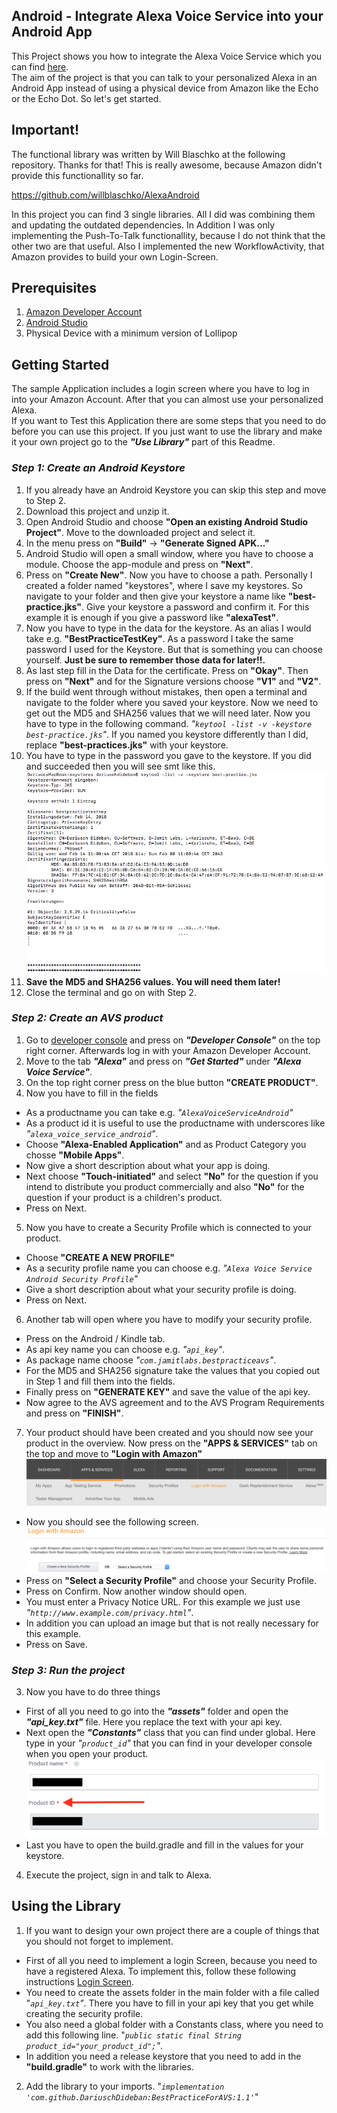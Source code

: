## Android - Integrate Alexa Voice Service into your Android App

This Project shows you how to integrate the Alexa Voice Service which you can find [here](https://developer.amazon.com).  
The aim of the project is that you can talk to your personalized Alexa in an Android App instead of using a physical device from Amazon like the Echo or the Echo Dot.
So let's get started.

## Important!
The functional library was written by Will Blaschko at the following repository. Thanks for that! This is really awesome, because Amazon didn't provide this functionallity so far. 

<https://github.com/willblaschko/AlexaAndroid>

In this project you can find 3 single libraries. All I did was combining them and updating the outdated dependencies. In Addition I was only implementing the Push-To-Talk functionallity, because I do not think that the other two are that useful. Also I implemented the new WorkflowActivity, that Amazon provides to build your own Login-Screen.

## Prerequisites
1. [Amazon Developer Account](https://developer.amazon.com)
2. [Android Studio](https://developer.android.com/studio/index.html)
3. Physical Device with a minimum version of Lollipop

## Getting Started
The sample Application includes a login screen where you have to log in into your Amazon Account. After that you can almost use your personalized Alexa.  
If you want to Test this Application there are some steps that you need to do before you can use this project. If you just want to use the library and make it your own project go to the ***"Use Library"*** part of this Readme.

### **_Step 1: Create an Android Keystore_**
1. If you already have an Android Keystore you can skip this step and move to Step 2.
2. Download this project and unzip it.
3. Open Android Studio and choose **"Open an existing Android Studio Project"**. Move to the downloaded project and select it.
4. In the menu press on **"Build"** -> **"Generate Signed APK..."**
5. Android Studio will open a small window, where you have to choose a module. Choose the app-module and press on **"Next"**. 
6. Press on **"Create New"**. Now you have to choose a path. Personally I created a folder named "keystores", where I save my keystores. So navigate to your folder and then give your keystore a name like **"best-practice.jks"**. Give your keystore a password and confirm it. For this example it is enough if you give a password like **"alexaTest"**.
7. Now you have to type in the data for the keystore. As an alias I would take e.g. **"BestPracticeTestKey"**. As a password I take the same password I used for the Keystore. But that is something you can choose yourself. **Just be sure to remember those data for later!!.**
8. As last step fill in the Data for the certificate. Press on **"Okay"**. Then press on **"Next"** and for the Signature versions choose **"V1"** and **"V2"**.
9. If the build went through without mistakes, then open a terminal and navigate to the folder where you saved your keystore. Now we need to get out the MD5 and SHA256 values that we will need later. Now you have to type in the following command. *"`keytool -list -v -keystore best-practice.jks`"*. If you named you keystore differently than I did, replace **"best-practices.jks"** with your keystore.
10. You have to type in the password you gave to the keystore. If you did and succeeded then you will see smt like this. 
![MacDown ScreenShot](MacDownPictures/MD5AndSHA256Values.png)
11. **Save the MD5 and SHA256 values. You will need them later!** 
12. Close the terminal and go on with Step 2.


### **_Step 2: Create an AVS product_**
1. Go to [developer console](https://developer.amazon.com) and press on ***"Developer Console"*** on the top right corner. Afterwards log in with your Amazon Developer Account.
2. Move to the tab ***"Alexa"*** and press on ***"Get Started"*** under ***"Alexa Voice Service"***.
3. On the top right corner press on the blue button **"CREATE PRODUCT"**.
4. Now you have to fill in the fields
  - As a productname you can take e.g. *"`AlexaVoiceServiceAndroid`"*
  - As a product id it is useful to use the productname with underscores like *"`alexa_voice_service_android`"*.
  - Choose **"Alexa-Enabled Application"** and as Product Category you chosse **"Mobile Apps"**.
  - Now give a short description about what your app is doing.
  - Next choose **"Touch-initiated"** and select **"No"** for the question if you intend to distribute you product commercially and also **"No"** for the question if your product is a children's product.
  - Press on Next.
5. Now you have to create a Security Profile which is connected to your product. 
 - Choose **"CREATE A NEW PROFILE"** 
 - As a security profile name you can choose e.g. *"`Alexa Voice Service Android Security Profile`"*
 - Give a short description about what your security profile is doing.
 - Press on Next.
6. Another tab will open where you have to modify your security profile.
 - Press on the Android / Kindle tab.
 - As api key name you can choose e.g. *"`api_key`"*.
 - As package name choose *"`com.jamitlabs.bestpracticeavs`"*.
 - For the MD5 and SHA256 signature take the values that you copied out in Step 1 and fill them into the fields.
 - Finally press on **"GENERATE KEY"** and save the value of the api key.
 - Now agree to the AVS agreement and to the AVS Program Requirements and press on **"FINISH"**.
7. Your product should have been created and you should now see your product in the overview. Now press on the **"APPS & SERVICES"** tab on the top and move to **"Login with Amazon"** ![MacDown ScreenShot](MacDownPictures/LoginWithAmazon.png) 
 - Now you should see the following screen. ![MacDown ScreenShot](MacDownPictures/SelectASecurityProfile.png)
 - Press on **"Select a Security Profile"** and choose your Security Profile.
 - Press on Confirm. Now another window should open.
 - You must enter a Privacy Notice URL. For this example we just use *"`http://www.example.com/privacy.html`"*.
 - In addition you can upload an image but that is not really necessary for this example. 
 - Press on Save.

### **_Step 3: Run the project_** 
3. Now you have to do three things
 - First of all you need to go into the ***"assets"*** folder and open the ***"api_key.txt"*** file. Here you replace the text with your api key.
 - Next open the ***"Constants"*** class that you can find under global. Here type in your *"`product_id`"* that you can find in your developer console when you open your product. ![MacDown ScreenShot](MacDownPictures/ProductId.png)
 - Last you have to open the build.gradle and fill in the values for your keystore.
4. Execute the project, sign in and talk to Alexa.

## Using the Library
1. If you want to design your own project there are a couple of things that you should not forget to implement.  
 - First of all you need to implement a login Screen, because you need to have a registered Alexa. To implement this, follow these following instructions [Login Screen](https://developer.amazon.com/docs/login-with-amazon/install-sdk-android.html). 
 - You need to create the assets folder in the main folder with a file called "*`api_key.txt`"*. There you have to fill in your api key that you get while creating the security profile.
 - You also need a global folder with a Constants class, where you need to add this following line. "*`public static final String product_id="your_product_id";`"*.
 - In addition you need a release keystore that you need to add in the **"build.gradle"** to work with the libraries.
2. Add the library to your imports. "*`implementation 'com.github.DariuschDideban:BestPracticeForAVS:1.1'`*"





